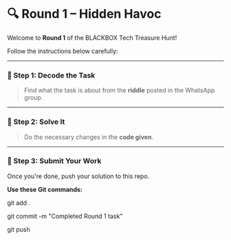 # 🔍 Round 1 – Hidden Havoc

Welcome to **Round 1** of the BLACKBOX Tech Treasure Hunt!

Follow the instructions below carefully:

---

### 🧠 Step 1: Decode the Task  
> Find what the task is about from the **riddle** posted in the WhatsApp group.

---

### 🔧 Step 2: Solve It  
> Do the necessary changes in the **code given**.

---

### 🚀 Step 3: Submit Your Work  
Once you're done, push your solution to this repo.

**Use these Git commands:**

git add .

git commit -m "Completed Round 1 task"

git push
